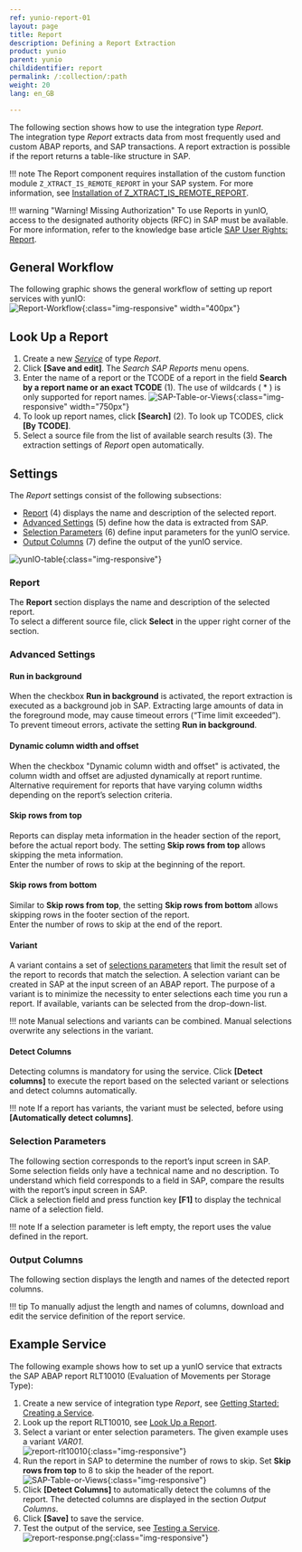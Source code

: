 ```yaml
---
ref: yunio-report-01
layout: page
title: Report
description: Defining a Report Extraction
product: yunio
parent: yunio
childidentifier: report
permalink: /:collection/:path
weight: 20
lang: en_GB

---
```


The following section shows how to use the integration type *Report*. <br>
The integration type *Report* extracts data from most frequently used and custom ABAP reports, and SAP transactions.
A report extraction is possible if the report returns a table-like structure in SAP.


!!! note
    The Report component requires installation of the custom function module `Z_XTRACT_IS_REMOTE_REPORT` in your SAP system.
    For more information, see [Installation of Z_XTRACT_IS_REMOTE_REPORT](#sap-customizing).


!!! warning "Warning! Missing Authorization"
    To use Reports in yunIO, access to the designated authority objects (RFC) in SAP must be available.
    For more information, refer to the knowledge base article [SAP User Rights: Report](https://kb.theobald-software.com/sap/authority-objects-sap-user-rights#report).


## General Workflow
The following graphic shows the general workflow of setting up report services with yunIO:<br>
![Report-Workflow](../assets/images/report-general-workflow-yunIO.png){:class="img-responsive" width="400px"}

## Look Up a Report

1. Create a new [*Service*](./getting-started#creating-a-service) of type *Report*. 
2. Click **[Save and edit]**. The *Search SAP Reports* menu opens.
3. Enter the name of a report or the TCODE of a report in the field **Search by a report name or an exact TCODE** (1). The use of wildcards ( * ) is only supported for report names.
![SAP-Table-or-Views](../assets/images/yunio/report-lookup.png){:class="img-responsive" width="750px"}
4. To look up report names, click **[Search]** (2).
To look up TCODES, click **[By TCODE]**.
5. Select a source file from the list of available search results (3). 
The extraction settings of *Report* open automatically.<br>

## Settings
The *Report* settings consist of the following subsections:
- [Report](#report) (4) displays the name and description of the selected report.
- [Advanced Settings](#advanced-settings) (5) define how the data is extracted from SAP.
- [Selection Parameters](#selection-parameters) (6) define input parameters for the yunIO service.
- [Output Columns](#output-columns) (7) define the output of the yunIO service.

![yunIO-table](../assets/images/yunio/report.png){:class="img-responsive"}


### Report

The **Report** section displays the name and description of the selected report.<br>
To select a different source file, click **Select** in the upper right corner of the section.

### Advanced Settings

#### Run in background
When the checkbox **Run in background** is activated, the report extraction is executed as a background job in SAP. 
Extracting large amounts of data in the foreground mode, may cause timeout errors (“Time limit exceeded”).<br> To prevent timeout errors, activate the setting **Run in background**.

#### Dynamic column width and offset
When the checkbox "Dynamic column width and offset" is activated, the column width and offset are adjusted dynamically at report runtime. 
Alternative requirement for reports that have varying column widths depending on the report’s selection criteria.

#### Skip rows from top
Reports can display meta information in the header section of the report, before the actual report body. The setting **Skip rows from top** allows skipping the meta information. <br>
Enter the number of rows to skip at the beginning of the report. 


#### Skip rows from bottom

Similar to **Skip rows from top**, the setting **Skip rows from bottom** allows skipping rows in the footer section of the report. <br>
Enter the number of rows to skip at the end of the report.

#### Variant

A variant contains a set of [selections parameters](#selection-parameters) that limit the result set of the report to records that match the selection.
A selection variant can be created in SAP at the input screen of an ABAP report. 
The purpose of a variant is to minimize the necessity to enter selections each time you run a report.
If available, variants can be selected from the drop-down-list.<br>


!!! note
    Manual selections and variants can be combined. Manual selections overwrite any selections in the variant.

#### Detect Columns
Detecting columns is mandatory for using the service.
Click **[Detect columns]** to execute the report based on the selected variant or selections and detect columns automatically.

!!! note
    If a report has variants, the variant must be selected, before using **[Automatically detect columns]**.


### Selection Parameters
The following section corresponds to the report’s input screen in SAP. <br>
Some selection fields only have a technical name and no description. 
To understand which field corresponds to a field in SAP, compare the results with the report’s input screen in SAP. <br>
Click a selection field and press function key **[F1]** to display the technical name of a selection field.

!!! note
    If a selection parameter is left empty, the report uses the value defined in the report.


### Output Columns

The following section displays the length and names of the detected report columns. 

!!! tip
    To manually adjust the length and names of columns, download and edit the service definition of the report service.

## Example Service

The following example shows how to set up a yunIO service that extracts the SAP ABAP report RLT10010 (Evaluation of Movements per Storage Type):
1. Create a new service of integration type *Report*, see [Getting Started: Creating a Service](./getting-started#creating-a-service).
2. Look up the report RLT10010, see [Look Up a Report](#look-up-a-report).
3. Select a variant or enter selection parameters. The given example uses a variant *VAR01*.<br>
![report-rlt10010](../assets/images/yunio/report-rlt10010.png){:class="img-responsive"}
4. Run the report in SAP to determine the number of rows to skip. Set **Skip rows from top** to 8 to skip the header of the report.
![SAP-Table-or-Views](../assets/images/yunio/report-sap3.png){:class="img-responsive"}
5. Click **[Detect Columns]** to automatically detect the columns of the report. The detected columns are displayed in the section *Output Columns*.
6. Click **[Save]** to save the service.
7. Test the output of the service, see [Testing a Service](./run-services#testing-a-service).<br>
![report-response.png](../assets/images/yunio/report-response.png){:class="img-responsive"}

